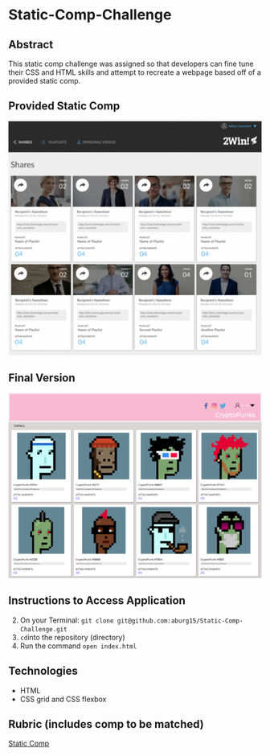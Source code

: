 # Static-Comp-Challenge

## Abstract
This static comp challenge was assigned so that developers can fine tune their CSS and HTML skills and attempt to recreate a webpage based off of a provided static comp.  

## Provided Static Comp

![comp-image](./assets/Comp.png)

## Final Version

![final-image](./assets/final.png)

## Instructions to Access Application

2. On your Terminal: `git clone git@github.com:aburg15/Static-Comp-Challenge.git`
3. `cd`into the repository (directory)
4. Run the command `open index.html`

## Technologies
- HTML
- CSS grid and CSS flexbox

## Rubric (includes comp to be matched)
[Static Comp](https://frontend.turing.edu/projects/static-comp-challenge.html)